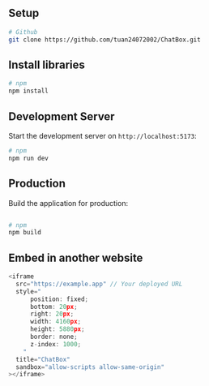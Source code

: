 ## Setup

```bash
# Github
git clone https://github.com/tuan24072002/ChatBox.git
```

## Install libraries

```bash
# npm
npm install
```

## Development Server

Start the development server on `http://localhost:5173`:

```bash
# npm
npm run dev
```

## Production

Build the application for production:

```bash

# npm
npm build

```

## Embed in another website

```js
<iframe
  src="https://example.app" // Your deployed URL
  style="
      position: fixed;
      bottom: 20px;
      right: 20px;
      width: 4160px;
      height: 5880px;
      border: none;
      z-index: 1000;
    "
  title="ChatBox"
  sandbox="allow-scripts allow-same-origin"
></iframe>
```
